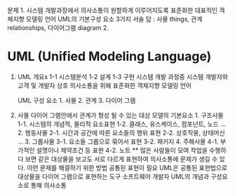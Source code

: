 문제
    1. 시스템 개발과장에서 의사소통이 원할하게 이루어지도록 표준화한 대표적인 객체지향 모델링 언어 UML의 기본구성 요소 3가지 서술
        답 : 사물 things, 관계 relationships, 다이어그램 diagram
    2. 
# UML (Unified Modeling Language)
1. UML
    개요s
        1-1 시스템분석
        1-2 설계
        1-3 구현
        시스템 개발 과정중 시스템 개발자와 고객 및 개발자 상호 의사소통을 위해
        표준화한 객체지향 모델링 언어
    
    UML 구성 요소
        1. 사물
        2. 관계
        3. 다이어 그램
    
2. 사물
    다이어 그램안에서 관계가 형성 될 수 있는 대상
    모델의 기본요소
        1. 구조사물 
            1-1. 시스템의 개념적, 물리적 요소표현
            1-2. 클래스, 유스케이스, 컴포넌트, 노드 ...      
        2. 행동사물 
            2-1. 시간과 공간에 따른 요소들의 행위 표현
            2-2. 상호작용, 상태머신 ...
        3. 그룹사물
            3-1. 요소들 그룹으로 묶어서 표현
            3-2. 패키지
        4. 주해사물
            4-1. 부가적인 설명이나 제약조건 등 표현
            4-2. 노트
** 
많은 사람들이 모여 작업을 수행하다 보면 같은 대상물을 보고도 서로 다르게 표현하여 의사소통에 문제가 생길 수 있다.
이런 문제를 해결하기 위한 방법 공통된 표현이 필요
UML은 공통된 표현법으로 대상물을 다이어 그램으로 표현하는 도구
소프트웨어 개발자 UML의 개념과 구성요소로 통해 의사소통


